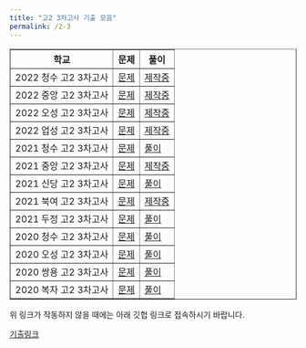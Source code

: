 ```yaml
---
title: "고2 3차고사 기출 모음"
permalink: /2-3
---
```

<table border="1">
<th>학교</th> <th>문제</th> <th>풀이</th> 
 <tr>
	<td>2022 청수 고2 3차고사</td>
    <td><a href="/pdf/test2nd/2022/2022 청수 고2 3차고사.pdf">문제</a></td>
    <td><a href="/pdf/test2nd/2022풀이/%5B풀이%5D 2022 청수 고2 3차고사.pdf">제작중</a></td>
  </tr>
  <tr>
	<td>2022 중앙 고2 3차고사</td>
    <td><a href="/pdf/test2nd/2022/2022 중앙 고2 3차고사.pdf">문제</a></td>
    <td><a href="/pdf/test2nd/2022풀이/%5B풀이%5D 2022 중앙 고2 3차고사.pdf">제작중</a></td>
  </tr>
  <tr>
	<td>2022 오성 고2 3차고사</td>
    <td><a href="/pdf/test2nd/2022/2022 오성 고2 3차고사.pdf">문제</a></td>
    <td><a href="/pdf/test2nd/2022풀이/%5B풀이%5D 2022 오성 고2 3차고사.pdf">제작중</a></td>
  </tr>
    <tr>
	<td>2022 업성 고2 3차고사</td>
    <td><a href="/pdf/test2nd/2022/2022 업성 고2 3차고사.pdf">문제</a></td>
    <td><a href="/pdf/test2nd/2022풀이/%5B풀이%5D 2022 업성 고2 3차고사.pdf">제작중</a></td>
  </tr>
    <tr>
	<td>2021 청수 고2 3차고사</td>
    <td><a href="/pdf/test2nd/2021/2021 청수 고2 3차고사.pdf">문제</a></td>
    <td><a href="/pdf/test2nd/2021풀이/%5B풀이%5D 2021 청수 고2 3차고사.pdf">풀이</a></td>
  </tr>
    <tr>
	<td>2021 중앙 고2 3차고사</td>
    <td><a href="/pdf/test2nd/2021/2021 중앙 고2 3차고사.pdf">문제</a></td>
    <td><a href="/pdf/test2nd/2021풀이/%5B풀이%5D 2021 중앙 고2 3차고사.pdf">제작중</a></td>
  </tr>
    <tr>
	<td>2021 신당 고2 3차고사</td>
    <td><a href="/pdf/test2nd/2021/2021 신당 고2 3차고사.pdf">문제</a></td>
    <td><a href="/pdf/test2nd/2021풀이/%5B풀이%5D 2021 신당 고2 3차고사.pdf">풀이</a></td>
  </tr>
    <tr>
	<td>2021 북여 고2 3차고사</td>
    <td><a href="/pdf/test2nd/2021/2021 북여 고2 3차고사.pdf">문제</a></td>
    <td><a href="/pdf/test2nd/2021풀이/%5B풀이%5D 2021 북여 고2 3차고사.pdf">제작중</a></td>
  </tr>
    <tr>
	<td>2021 두정 고2 3차고사</td>
    <td><a href="/pdf/test2nd/2021/2021 두정 고2 3차고사.pdf">문제</a></td>
    <td><a href="/pdf/test2nd/2021풀이/%5B풀이%5D 2021 두정 고2 3차고사.pdf">풀이</a></td>
  </tr>
    <tr>
	<td>2020 청수 고2 3차고사</td>
    <td><a href="/pdf/test2nd/2020/2020 청수 고2 3차고사.pdf">문제</a></td>
    <td><a href="/pdf/test2nd/2020풀이/%5B풀이%5D 2020 청수 고2 3차고사.pdf">풀이</a></td>
  </tr>
    <tr>
	<td>2020 오성 고2 3차고사</td>
    <td><a href="/pdf/test2nd/2020/2020 오성 고2 3차고사.pdf">문제</a></td>
    <td><a href="/pdf/test2nd/2020풀이/%5B풀이%5D 2020 오성 고2 3차고사.pdf">풀이</a></td>
  </tr>
    <tr>
	<td>2020 쌍용 고2 3차고사</td>
    <td><a href="/pdf/test2nd/2020/2020 쌍용 고2 3차고사.pdf">문제</a></td>
    <td><a href="/pdf/test2nd/2020풀이/%5B풀이%5D 2020 쌍용 고2 3차고사.pdf">풀이</a></td>
  </tr>
    <tr>
	<td>2020 복자 고2 3차고사</td>
    <td><a href="/pdf/test2nd/2020/2020 복자 고2 3차고사.pdf">문제</a></td>
    <td><a href="/pdf/test2nd/2020풀이/%5B풀이%5D 2020 복자 고2 3차고사.pdf">풀이</a></td>
  </tr>
 </table>

위 링크가 작동하지 않을 때에는 아래 깃헙 링크로 접속하시기 바랍니다.

[기출링크](https://github.com/gwandae/test/tree/main/pdf/test2nd)